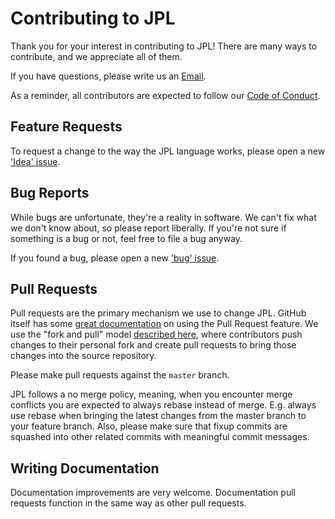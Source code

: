 # Contributing to JPL

Thank you for your interest in contributing to JPL! There are many ways to
contribute, and we appreciate all of them. 

If you have questions, please write us an [Email](mailto:contact@chaepy.net).

As a reminder, all contributors are expected to follow our [Code of Conduct][coc].

[coc]: CODE_OF_CONDUCT.md


## Feature Requests

To request a change to the way the JPL language works, please open a new ['Idea' issue](https://github.com/Ampferl/jpl/issues/new?assignees=&labels=enhancement&template=-idea-.md&title=).

## Bug Reports

While bugs are unfortunate, they're a reality in software. We can't fix what we
don't know about, so please report liberally. If you're not sure if something
is a bug or not, feel free to file a bug anyway.

If you found a bug, please open a new ['bug' issue](https://github.com/Ampferl/jpl/issues/new?assignees=&labels=bug&template=-bug-.md&title=).


## Pull Requests

Pull requests are the primary mechanism we use to change JPL. GitHub itself
has some [great documentation][about-pull-requests] on using the Pull Request feature.
We use the "fork and pull" model [described here][development-models], where
contributors push changes to their personal fork and create pull requests to
bring those changes into the source repository.

[about-pull-requests]: https://help.github.com/articles/about-pull-requests/
[development-models]: https://help.github.com/articles/about-collaborative-development-models/

Please make pull requests against the `master` branch.

JPL follows a no merge policy, meaning, when you encounter merge
conflicts you are expected to always rebase instead of merge.
E.g. always use rebase when bringing the latest changes from
the master branch to your feature branch.
Also, please make sure that fixup commits are squashed into other related
commits with meaningful commit messages.


## Writing Documentation

Documentation improvements are very welcome. Documentation pull requests function in the same way
as other pull requests.

